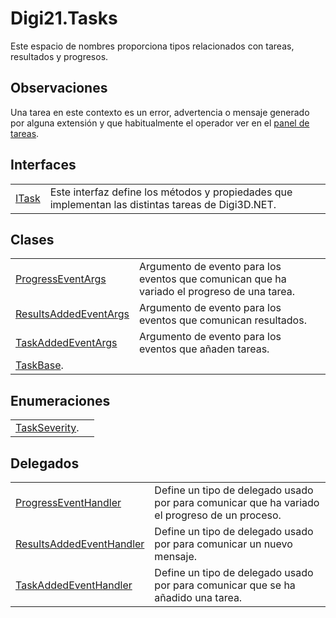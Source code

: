 # Digi21.Tasks

Este espacio de nombres proporciona tipos relacionados con tareas, resultados y progresos.

## Observaciones

Una tarea en este contexto es un error, advertencia o mensaje generado por alguna extensión y que habitualmente el operador ver en el [panel de tareas](../../../../../referencia/paneles/tareas.md).

## Interfaces

|  |  |
| :--- | :--- |
| [ITask](/digi3d-net/programacion/.net/referencia/digi21.diging/digi21.tasks/interfaces/itask/) | Este interfaz define los métodos y propiedades que implementan las distintas tareas de Digi3D.NET. |

## Clases

|  |  |
| :--- | :--- |
| [ProgressEventArgs](/digi3d-net/programacion/.net/referencia/digi21.diging/digi21.tasks/clases/progresseventargs/) | Argumento de evento para los eventos que comunican que ha variado el progreso de una tarea. |
| [ResultsAddedEventArgs](/digi3d-net/programacion/.net/referencia/digi21.diging/digi21.tasks/clases/resultsaddedeventargs/) | Argumento de evento para los eventos que comunican resultados. |
| [TaskAddedEventArgs](/digi3d-net/programacion/.net/referencia/digi21.diging/digi21.tasks/clases/taskaddedeventargs/) | Argumento de evento para los eventos que añaden tareas. |
| [TaskBase](/digi3d-net/programacion/.net/referencia/digi21.diging/digi21.tasks/clases/taskbase/). |

## Enumeraciones

|  |  |
| :--- | :--- |
| [TaskSeverity](/digi3d-net/programacion/.net/referencia/digi21.diging/digi21.tasks/enumeraciones/taskseverity.md). |

## Delegados

|  |  |
| :--- | :--- |
| [ProgressEventHandler](/digi3d-net/programacion/.net/referencia/digi21.diging/digi21.tasks/delegados/progresseventhandler.md) | Define un tipo de delegado usado por para comunicar que ha variado el progreso de un proceso. |
| [ResultsAddedEventHandler](/digi3d-net/programacion/.net/referencia/digi21.diging/digi21.tasks/delegados/resultsaddedeventhandler.md) | Define un tipo de delegado usado por para comunicar un nuevo mensaje. |
| [TaskAddedEventHandler](/digi3d-net/programacion/.net/referencia/digi21.diging/digi21.tasks/delegados/taskaddedeventhandler.md) | Define un tipo de delegado usado por para comunicar que se ha añadido una tarea. |

